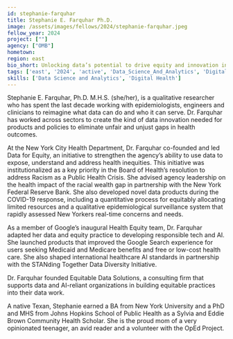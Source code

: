 ```yaml
---
id: stephanie-farquhar
title: Stephanie E. Farquhar Ph.D.
image: /assets/images/fellows/2024/stephanie-farquhar.jpeg
fellow_year: 2024
project: [""]
agency: ["OMB"]
hometown: 
region: east
bio_short: Unlocking data’s potential to drive equity and innovation in tech and health 
tags: ['east', '2024', 'active', 'Data_Science_And_Analytics', 'Digital_Health']
skills: ['Data Science and Analytics', 'Digital Health']
---
```

Stephanie E. Farquhar, Ph.D. M.H.S. (she/her), is a qualitative researcher who has spent the last decade working with epidemiologists, engineers and clinicians to reimagine what data can do and who it can serve. Dr. Farquhar has worked across sectors to create the kind of data innovation needed for products and policies to eliminate unfair and unjust gaps in health outcomes. 

At the New York City Health Department, Dr. Farquhar co-founded and led Data for Equity, an initiative to strengthen the agency’s ability to use data to expose, understand and address health inequities. This initiative was institutionalized as a key priority in the Board of Health’s resolution to address Racism as a Public Health Crisis. She advised agency leadership on the health impact of the racial wealth gap in partnership with the New York Federal Reserve Bank. She also developed novel data products during the COVID-19 response, including a quantitative process for equitably allocating limited resources and a qualitative epidemiological surveillance system that rapidly assessed New Yorkers real-time concerns and needs.

As a member of Google’s inaugural Health Equity team, Dr. Farquhar adapted her data and equity practice to developing responsible tech and AI. She launched products that improved the Google Search experience for users seeking Medicaid and Medicare benefits and free or low-cost health care. She also  shaped international healthcare AI standards in partnership with the STANding Together Data Diversity Initiative.

Dr. Farquhar founded Equitable Data Solutions, a consulting firm that supports data and AI-reliant organizations in building equitable practices into their data work. 

A native Texan, Stephanie earned a BA from New York University and a PhD and MHS from Johns Hopkins School of Public Health as a Sylvia and Eddie Brown Community Health Scholar. She is the proud mom of a very opinionated teenager, an avid reader and a volunteer with the OpEd Project. 